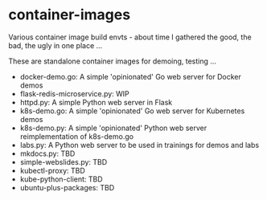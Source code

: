 # container-images

Various container image build envts - about time I gathered the good, the bad, the ugly in one place ...

These are standalone container images for demoing, testing ...


- docker-demo.go: A simple 'opinionated' Go web server for Docker demos
- flask-redis-microservice.py: WIP
- httpd.py: A simple Python web server in Flask
- k8s-demo.go: A simple 'opinionated' Go web server for Kubernetes demos
- k8s-demo.py: A simple 'opinionated' Python web server reimplementation of k8s-demo.go
- labs.py: A Python web server to be used in trainings for demos and labs
- mkdocs.py: TBD
- simple-webslides.py: TBD
- kubectl-proxy: TBD
- kube-python-client: TBD
- ubuntu-plus-packages: TBD
